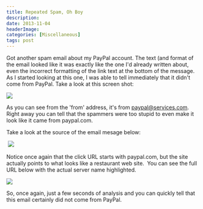 ```yaml
---
title: Repeated Spam, Oh Boy
description: 
date: 2013-11-04
headerImage: 
categories: [Miscellaneous]
tags: post
---
```


Got another spam email about my PayPal account. The text (and format of the email looked like it was exactly like the one I'd already written about, even the incorrect formatting of the link text at the bottom of the message. As I started looking at this one, I was able to tell immediately that it didn't come from PayPal. Take a look at this screen shot:

![](/images/2013/spam-2013-11-03-01_640.png)

As you can see from the 'from' address, it's from paypal@services.com. Right away you can tell that the spammers were too stupid to even make it look like it came from paypal.com.

Take a look at the source of the email mesage below:

 ![](/images/2013/spam-2013-11-03-02_640.png)

Notice once again that the click URL starts with paypal.com, but the site actually points to what looks like a restaurant web site.  You can see the full URL below with the actual server name highlighted.

![](/images/2013/spam-2013-11-03-03.png)

So, once again, just a few seconds of analysis and you can quickly tell that this email certainly did not come from PayPal.